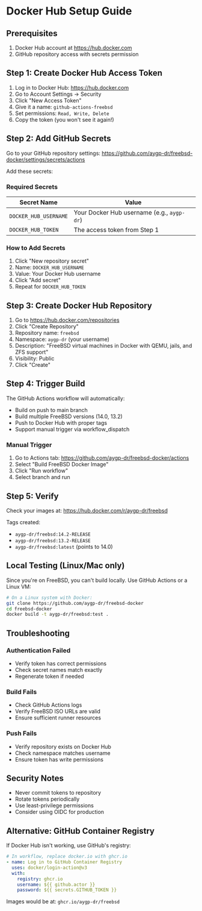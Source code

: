 # Docker Hub Setup Guide

## Prerequisites

1. Docker Hub account at https://hub.docker.com
2. GitHub repository access with secrets permission

## Step 1: Create Docker Hub Access Token

1. Log in to Docker Hub: https://hub.docker.com
2. Go to Account Settings → Security
3. Click "New Access Token"
4. Give it a name: `github-actions-freebsd`
5. Set permissions: `Read, Write, Delete`
6. Copy the token (you won't see it again!)

## Step 2: Add GitHub Secrets

Go to your GitHub repository settings:
https://github.com/aygp-dr/freebsd-docker/settings/secrets/actions

Add these secrets:

### Required Secrets

| Secret Name | Value |
|------------|-------|
| `DOCKER_HUB_USERNAME` | Your Docker Hub username (e.g., `aygp-dr`) |
| `DOCKER_HUB_TOKEN` | The access token from Step 1 |

### How to Add Secrets

1. Click "New repository secret"
2. Name: `DOCKER_HUB_USERNAME`
3. Value: Your Docker Hub username
4. Click "Add secret"
5. Repeat for `DOCKER_HUB_TOKEN`

## Step 3: Create Docker Hub Repository

1. Go to https://hub.docker.com/repositories
2. Click "Create Repository"
3. Repository name: `freebsd`
4. Namespace: `aygp-dr` (your username)
5. Description: "FreeBSD virtual machines in Docker with QEMU, jails, and ZFS support"
6. Visibility: Public
7. Click "Create"

## Step 4: Trigger Build

The GitHub Actions workflow will automatically:
- Build on push to main branch
- Build multiple FreeBSD versions (14.0, 13.2)
- Push to Docker Hub with proper tags
- Support manual trigger via workflow_dispatch

### Manual Trigger

1. Go to Actions tab: https://github.com/aygp-dr/freebsd-docker/actions
2. Select "Build FreeBSD Docker Image"
3. Click "Run workflow"
4. Select branch and run

## Step 5: Verify

Check your images at:
https://hub.docker.com/r/aygp-dr/freebsd

Tags created:
- `aygp-dr/freebsd:14.2-RELEASE`
- `aygp-dr/freebsd:13.2-RELEASE`
- `aygp-dr/freebsd:latest` (points to 14.0)

## Local Testing (Linux/Mac only)

Since you're on FreeBSD, you can't build locally. Use GitHub Actions or a Linux VM:

```bash
# On a Linux system with Docker:
git clone https://github.com/aygp-dr/freebsd-docker
cd freebsd-docker
docker build -t aygp-dr/freebsd:test .
```

## Troubleshooting

### Authentication Failed

- Verify token has correct permissions
- Check secret names match exactly
- Regenerate token if needed

### Build Fails

- Check GitHub Actions logs
- Verify FreeBSD ISO URLs are valid
- Ensure sufficient runner resources

### Push Fails

- Verify repository exists on Docker Hub
- Check namespace matches username
- Ensure token has write permissions

## Security Notes

- Never commit tokens to repository
- Rotate tokens periodically
- Use least-privilege permissions
- Consider using OIDC for production

## Alternative: GitHub Container Registry

If Docker Hub isn't working, use GitHub's registry:

```yaml
# In workflow, replace docker.io with ghcr.io
- name: Log in to GitHub Container Registry
  uses: docker/login-action@v3
  with:
    registry: ghcr.io
    username: ${{ github.actor }}
    password: ${{ secrets.GITHUB_TOKEN }}
```

Images would be at: `ghcr.io/aygp-dr/freebsd`